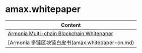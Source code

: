 # amax.whitepaper

|Content|
|---|
| [Armonia Multi-chain Blockchain Whitepaper](amax.whitepaper-en.md) |
| [Armonia 多链区块链白皮书(amax.whitepaper-cn.md) |